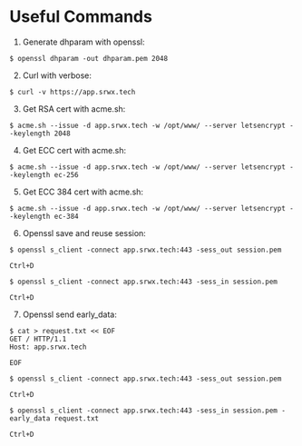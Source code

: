 Useful Commands
===============

1. Generate dhparam with openssl:
```
$ openssl dhparam -out dhparam.pem 2048
```

2. Curl with verbose:
```
$ curl -v https://app.srwx.tech
```

3. Get RSA cert with acme.sh:
```
$ acme.sh --issue -d app.srwx.tech -w /opt/www/ --server letsencrypt --keylength 2048
```

4. Get ECC cert with acme.sh:
```
$ acme.sh --issue -d app.srwx.tech -w /opt/www/ --server letsencrypt --keylength ec-256
```

5. Get ECC 384 cert with acme.sh:
```
$ acme.sh --issue -d app.srwx.tech -w /opt/www/ --server letsencrypt --keylength ec-384
```

6. Openssl save and reuse session:
```
$ openssl s_client -connect app.srwx.tech:443 -sess_out session.pem

Ctrl+D

$ openssl s_client -connect app.srwx.tech:443 -sess_in session.pem

Ctrl+D

```

7. Openssl send early_data:
```
$ cat > request.txt << EOF
GET / HTTP/1.1
Host: app.srwx.tech

EOF

$ openssl s_client -connect app.srwx.tech:443 -sess_out session.pem

Ctrl+D

$ openssl s_client -connect app.srwx.tech:443 -sess_in session.pem -early_data request.txt

Ctrl+D


```
